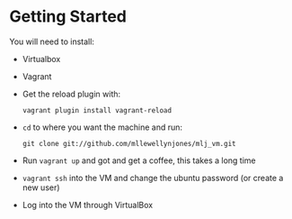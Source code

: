 Getting Started
======

You will need to install:
- Virtualbox
- Vagrant
- Get the reload plugin with: 

  `vagrant plugin install vagrant-reload`
    
- `cd` to where you want the machine and run: 

  `git clone git://github.com/mllewellynjones/mlj_vm.git`

- Run `vagrant up` and got and get a coffee, this takes a long time

- `vagrant ssh` into the VM and change the ubuntu password (or create a new user)

- Log into the VM through VirtualBox
